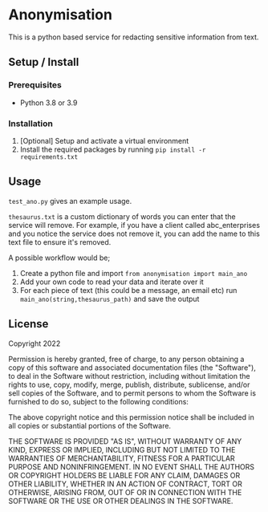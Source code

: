 # Anonymisation

This is a python based service for redacting sensitive information from text.   

## Setup / Install 
### Prerequisites  
* Python 3.8 or 3.9  

### Installation  
1. [Optional] Setup and activate a virtual environment 
2. Install the required packages by running `pip install -r requirements.txt`


## Usage 

`test_ano.py` gives an example usage. 

`thesaurus.txt` is a custom dictionary of words you can enter that the service will remove. For example, if you have a client called abc_enterprises and you notice the service does not remove it, you can add the name to this text file to ensure it's removed. 


A possible workflow would be;

 1. Create a python file and import `from anonymisation import main_ano`
 2. Add your own code to read your data and iterate over it 
 3. For each piece of text (this could be a message, an email etc) run `main_ano(string,thesaurus_path)` and save the output
 
 
## License 
Copyright 2022 

Permission is hereby granted, free of charge, to any person obtaining a copy of this software and associated documentation files (the "Software"), to deal in the Software without restriction, including without limitation the rights to use, copy, modify, merge, publish, distribute, sublicense, and/or sell copies of the Software, and to permit persons to whom the Software is furnished to do so, subject to the following conditions:

The above copyright notice and this permission notice shall be included in all copies or substantial portions of the Software.

THE SOFTWARE IS PROVIDED "AS IS", WITHOUT WARRANTY OF ANY KIND, EXPRESS OR IMPLIED, INCLUDING BUT NOT LIMITED TO THE WARRANTIES OF MERCHANTABILITY, FITNESS FOR A PARTICULAR PURPOSE AND NONINFRINGEMENT. IN NO EVENT SHALL THE AUTHORS OR COPYRIGHT HOLDERS BE LIABLE FOR ANY CLAIM, DAMAGES OR OTHER LIABILITY, WHETHER IN AN ACTION OF CONTRACT, TORT OR OTHERWISE, ARISING FROM, OUT OF OR IN CONNECTION WITH THE SOFTWARE OR THE USE OR OTHER DEALINGS IN THE SOFTWARE.

